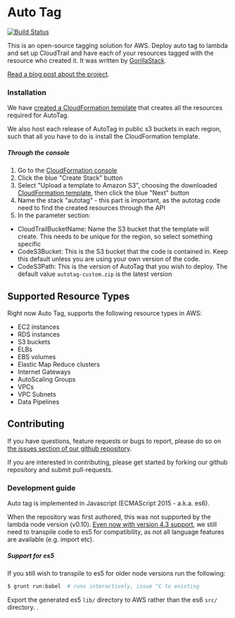 # Auto Tag

[![Build Status](https://travis-ci.org/GorillaStack/auto-tag.svg?branch=master)](https://travis-ci.org/GorillaStack/auto-tag)

This is an open-source tagging solution for AWS.  Deploy auto tag to lambda and set up CloudTrail and have each of your resources tagged with the resource who created it.  It was written by [GorillaStack](http://www.gorillastack.com/).

[Read a blog post about the project](http://blog.gorillastack.com/gorillastack-presents-auto-tag).

### Installation

We have [created a CloudFormation template](https://raw.githubusercontent.com/GorillaStack/auto-tag/master/cloud_formation/template.json) that creates all the resources required for AutoTag.

We also host each release of AutoTag in public s3 buckets in each region, such that all you have to do is install the CloudFormation template.

##### Through the console

1. Go to the [CloudFormation console](https://console.aws.amazon.com/cloudformation/home)
1. Click the blue "Create Stack" button
1. Select "Upload a template to Amazon S3", choosing the downloaded [CloudFormation template](https://raw.githubusercontent.com/GorillaStack/auto-tag/master/cloud_formation/template.json), then click the blue "Next" button
1. Name the stack "autotag" - this part is important, as the autotag code need to find the created resources through the API
1. In the parameter section:
  * CloudTrailBucketName: Name the S3 bucket that the template will create.  This needs to be unique for the region, so select something specific
  * CodeS3Bucket: This is the S3 bucket that the code is contained in. Keep this default unless you are using your own version of the code.
  * CodeS3Path: This is the version of AutoTag that you wish to deploy.  The default value `autotag-custom.zip` is the latest version

## Supported Resource Types

Right now Auto Tag, supports the following resource types in AWS:

* EC2 instances
* RDS instances
* S3 buckets
* ELBs
* EBS volumes
* Elastic Map Reduce clusters
* Internet Gateways
* AutoScaling Groups
* VPCs
* VPC Subnets
* Data Pipelines

## Contributing

If you have questions, feature requests or bugs to report, please do so on [the issues section of our github repository](https://github.com/GorillaStack/auto-tag/issues).

If you are interested in contributing, please get started by forking our github repository and submit pull-requests.

### Development guide

Auto tag is implemented in Javascript (ECMAScript 2015 - a.k.a. es6).

When the repository was first authored, this was not supported by the lambda node version (v0.10).  [Even now with version 4.3 support](https://aws.amazon.com/blogs/compute/node-js-4-3-2-runtime-now-available-on-lambda/), we still need to transpile code to es5 for compatibility, as not all language features are available (e.g. import etc).

##### Support for es5

If you still wish to transpile to es5 for older node versions run the following:

```bash
$ grunt run:babel  # runs interactively, issue ^C to existing
```

Export the generated es5 `lib/` directory to AWS rather than the es6 `src/` directory.
.